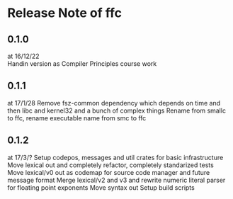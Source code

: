 Release Note of ffc
============

0.1.0
-----
at 16/12/22  
Handin version as Compiler Principles course work

0.1.1
-----
at 17/1/28
Remove fsz-common dependency which depends on time and then libc and kernel32 and a bunch of complex things
Rename from smallc to ffc, rename executable name from smc to ffc

0.1.2
-----
at 17/3/?
Setup codepos, messages and util crates for basic infrastructure
Move lexical out and completely refactor, completely standarized tests
Move lexical/v0 out as codemap for source code manager and future message format
Merge lexical/v2 and v3 and rewrite numeric literal parser for floating point exponents
Move syntax out
Setup build scripts